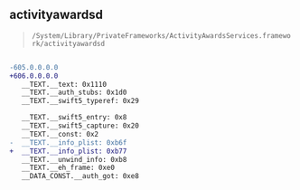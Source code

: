 ## activityawardsd

> `/System/Library/PrivateFrameworks/ActivityAwardsServices.framework/activityawardsd`

```diff

-605.0.0.0.0
+606.0.0.0.0
   __TEXT.__text: 0x1110
   __TEXT.__auth_stubs: 0x1d0
   __TEXT.__swift5_typeref: 0x29

   __TEXT.__swift5_entry: 0x8
   __TEXT.__swift5_capture: 0x20
   __TEXT.__const: 0x2
-  __TEXT.__info_plist: 0xb6f
+  __TEXT.__info_plist: 0xb77
   __TEXT.__unwind_info: 0xb8
   __TEXT.__eh_frame: 0xe0
   __DATA_CONST.__auth_got: 0xe8

```
